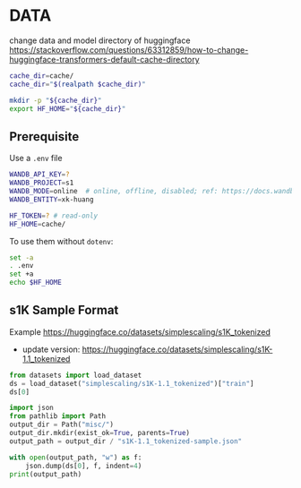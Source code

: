 # DATA

change data and model directory of huggingface
https://stackoverflow.com/questions/63312859/how-to-change-huggingface-transformers-default-cache-directory

```bash
cache_dir=cache/
cache_dir="$(realpath $cache_dir)"

mkdir -p "${cache_dir}"
export HF_HOME="${cache_dir}"
```


## Prerequisite

Use a `.env` file

```bash
WANDB_API_KEY=?
WANDB_PROJECT=s1
WANDB_MODE=online  # online, offline, disabled; ref: https://docs.wandb.ai/ref/python/init/
WANDB_ENTITY=xk-huang

HF_TOKEN=? # read-only
HF_HOME=cache/
```

To use them without `dotenv`:

```bash
set -a
. .env
set +a
echo $HF_HOME
```

## s1K Sample Format

Example https://huggingface.co/datasets/simplescaling/s1K_tokenized
- update version: https://huggingface.co/datasets/simplescaling/s1K-1.1_tokenized

```python
from datasets import load_dataset
ds = load_dataset("simplescaling/s1K-1.1_tokenized")["train"]
ds[0]

import json
from pathlib import Path
output_dir = Path("misc/")
output_dir.mkdir(exist_ok=True, parents=True)
output_path = output_dir / "s1K-1.1_tokenized-sample.json"

with open(output_path, "w") as f:
    json.dump(ds[0], f, indent=4)
print(output_path)
```